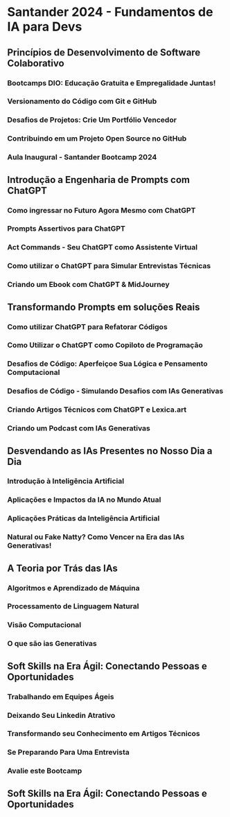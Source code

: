 # Santander 2024 - Fundamentos de IA para Devs

## Princípios de Desenvolvimento de Software Colaborativo
### Bootcamps DIO: Educação Gratuita e Empregalidade Juntas!
### Versionamento do Código com Git e GitHub 
### Desafios de Projetos: Crie Um Portfólio Vencedor
### Contribuindo em um Projeto Open Source no GitHub
### Aula Inaugural - Santander Bootcamp 2024

## Introdução a Engenharia de Prompts com ChatGPT
### Como ingressar no Futuro Agora Mesmo com ChatGPT
### Prompts Assertivos para ChatGPT
### Act Commands - Seu ChatGPT como Assistente Virtual
### Como utilizar o ChatGPT para Simular Entrevistas Técnicas
### Criando um Ebook com ChatGPT & MidJourney

## Transformando Prompts em soluções Reais
### Como utilizar ChatGPT para Refatorar Códigos
### Como Utilizar o ChatGPT como Copiloto de Programação
### Desafios de Código: Aperfeiçoe Sua Lógica e Pensamento Computacional
### Desafios de Código - Simulando Desafios com IAs Generativas
### Criando Artigos Técnicos com ChatGPT e Lexica.art
### Criando um Podcast com IAs Generativas

## Desvendando as IAs Presentes no Nosso Dia a Dia
### Introdução à Inteligência Artificial
### Aplicações e Impactos da IA no Mundo Atual
### Aplicações Práticas da Inteligência Artificial
### Natural ou Fake Natty? Como Vencer na Era das IAs Generativas!

## A Teoria por Trás das IAs
### Algoritmos e Aprendizado de Máquina
### Processamento de Linguagem Natural
### Visão Computacional
### O que são ias Generativas

## Soft Skills na Era Ágil: Conectando Pessoas e Oportunidades
### Trabalhando em Equipes Ágeis
### Deixando Seu Linkedin Atrativo
### Transformando seu Conhecimento em Artigos Técnicos
### Se Preparando Para Uma Entrevista
### Avalie este Bootcamp


## Soft Skills na Era Ágil: Conectando Pessoas e Oportunidades
